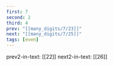 ```yaml
---
first: 7
second: 2
third: 4
prev: "[[many_digits/7/23]]"
next: "[[many_digits/7/25]]"
tags: [even]
---
```

prev2-in-text: [[22]]
next2-in-text: [[26]]
